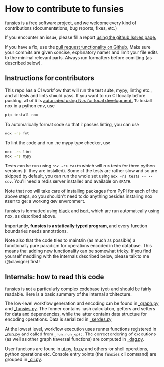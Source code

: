 # How to contribute to funsies

funsies is a free software project, and we welcome every kind of contributions
(documentations, bug reports, fixes, etc.)

If you encounter an issue, please fill a report [using the github Issues
page.](https://github.com/aspuru-guzik-group/funsies/issues)

If you have a fix, use the [pull request functionality on
Github.](https://github.com/aspuru-guzik-group/funsies/pulls) Make sure your
commits are given concise, explanatory names and limit your file edits to the
minimal relevant parts. Always run formatters before comitting (as described
below).

## Instructions for contributors

This repo has a CI workflow that will run the test suite, mypy, linting etc.,
and all tests and lints should pass. If you want to run CI locally before
pushing, all of it is [automated using Nox for local
development.](https://nox.thea.codes/en/stable/) To install nox in a python
env, use

```bash
pip install nox
```

To automatically format code so that it passes linting, you can use

```bash
nox -rs fmt
```

To lint the code and run the mypy type checker, use

```bash
nox -rs lint
nox -rs mypy
```

Tests can be run using `nox -rs tests` which will run tests for three python
versions (if they are installed). Some of the tests are rather slow and so are
skipped by default, you can run the whole set using `nox -rs tests -- --cov`.
You'll need a redis server installed and available on `$PATH`. 

Note that nox will take care of installing packages from PyPI for each of the
above steps, so you shouldn't need to do anything besides installing nox
itself to get a working dev environment.

funsies is formatted using [black](https://github.com/psf/black) and
[isort](https://pypi.org/project/isort/), which are run automatically using
nox, as described above.

Importantly, **funsies is a statically typed program,** and every function
boundaries needs annotations. 

Note also that the code tries to maintain (as much as possible) a functionally
pure paradigm for operations encoded in the database. This means that adding
new functionality can be somewhat tricky. If you find yourself meddling with
the internals described below, please talk to me (@clavigne) first!


## Internals: how to read this code

funsies is not a particularly complex codebase (yet) and should be fairly
readable. Here is a basic summary of the internal architecture.

The low-level workflow generation and encoding can be found in
[_graph.py](https://github.com/aspuru-guzik-group/funsies/blob/master/src/funsies/_graph.py)
 and
[_funsies.py](https://github.com/aspuru-guzik-group/funsies/blob/master/src/funsies/_funsies.py). 
The former contains hash calculation, getters and setters for data and
dependencies, while the latter contains data structure for encoding
operations. Data is serialized in
[_serdes.py](https://github.com/aspuru-guzik-group/funsies/blob/master/src/funsies/_serdes.py)

At the lowest level, workflow execution uses runner functions registered in
[_run.py](https://github.com/aspuru-guzik-group/funsies/blob/master/src/funsies/_run.py)
and called from `_run.run_op()`. The correct ordering of executions (as well
as other graph traversal functions) are computed in
[_dag.py](https://github.com/aspuru-guzik-group/funsies/blob/master/src/funsies/_dag.py).

User functions are found in
[ui.py](https://github.com/aspuru-guzik-group/funsies/blob/master/src/funsies/ui.py),
[fp.py](https://github.com/aspuru-guzik-group/funsies/blob/master/src/funsies/fp.py)
and others for shell operations, python operations etc. Console entry points
(the `funsies` cli command) are grouped in
[_cli.py](https://github.com/aspuru-guzik-group/funsies/blob/master/src/funsies/_cli.py).
 

